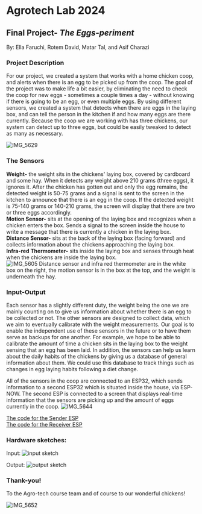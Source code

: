 # Agrotech Lab 2024 
## Final Project- *The Eggs-periment*
By: Ella Faruchi, Rotem David, Matar Tal, and Asif Charazi
### Project Description
For our project, we created a system that works with a home chicken coop, and alerts when there is an egg to be picked up from the coop.
The goal of the project was to make life a bit easier, by eliminating the need to check the coop for new eggs - sometimes a couple times a day - without knowing if there is going to be an egg, or even multiple eggs. By using different sensors, we created a system that detects when there are eggs in the laying box, and can tell the person in the kitchen if and how many eggs are there currently. Because the coop we are working with has three chickens, our system can detect up to three eggs, but could be easily tweaked to detect as many as necessary.

![IMG_5629](https://github.com/user-attachments/assets/38582a89-071e-4662-a452-a5daaf506b61)


### The Sensors
**Weight-** the weight sits in the chickens' laying box, covered by cardboard and some hay. When it detects any weight above 210 grams (three eggs), it ignores it. After the chicken has gotten out and only the egg remains, the detected weight is 50-75 grams and a signal is sent to the screen in the kitchen to announce that there is an egg in the coop. If the detected weight is 75-140 grams or 140-210 grams, the screen will display that there are two or three eggs accordingly.  
**Motion Sensor-** sits at the opening of the laying box and recognizes when a chicken enters the box. Sends a signal to the screen inside the house to write a message that there is currently a chicken in the laying box.  
**Distance Sensor-** sits at the back of the laying box (facing forward) and collects information about the chickens approaching the laying box.  
**Infra-red Thermometer-** sits inside the laying box and senses through heat when the chickens are inside the laying box.  
![IMG_5605](https://github.com/user-attachments/assets/c1049c27-5826-408a-97ec-08702865e763)
Distance sensor and infra red thermometer are in the white box on the right, the motion sensor is in the box at the top, and the weight is underneath the hay.

### Input-Output
Each sensor has a slightly different duty, the weight being the one we are mainly counting on to give us information about whether there is an egg to be collected or not. The other sensors are designed to collect data, which we aim to eventually calibrate with the weight measurements. Our goal is to enable the independent use of these sensors in the future or to have them serve as backups for one another. For example, we hope to be able to calibrate the amount of time a chicken sits in the laying box to the weight sensing that an egg has been laid. In addition, the sensors can help us learn about the daily habits of the chickens by giving us a database of general information about them. We could use this database to track things such as changes in egg laying habits following a diet change.

All of the sensors in the coop are connected to an ESP32, which sends information to a second ESP32 which is situated inside the house, via ESP-NOW. The second ESP is connected to a screen that displays real-time information that the sensors are picking up and the amount of eggs currently in the coop. 
![IMG_5644](https://github.com/user-attachments/assets/e49d8017-5211-42c5-917b-97d601263c79)


[The code for the Sender ESP](https://github.com/Ella-Faruchi/agrotech/blob/main/ESP_Sender.ino)  
[The code for the Receiver ESP](https://github.com/Ella-Faruchi/agrotech/blob/main/ESP_Receiver.ino)

### Hardware sketches:
Input:
![input sketch](https://github.com/user-attachments/assets/7934250a-13e3-408b-87c5-e1971fb023ad)

Output:
![output sketch](https://github.com/user-attachments/assets/5df3257c-9ba3-4e7f-8f5a-d00d49a56881)

### Thank-you!
To the Agro-tech course team and of course to our wonderful chickens!

![IMG_5652](https://github.com/user-attachments/assets/28709225-ed71-4de7-ad11-aa51c71fe38e)
